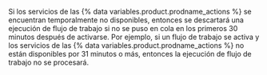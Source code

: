 Si los servicios de las {% data variables.product.prodname_actions %} se encuentran temporalmente no disponibles, entonces se descartará una ejecución de flujo de trabajo si no se puso en cola en los primeros 30 minutos después de activarse. Por ejemplo, si un flujo de trabajo se activa y los servicios de las {% data variables.product.prodname_actions %} no están disponibles por 31 minutos o más, entonces la ejecución de flujo de trabajo no se procesará.
